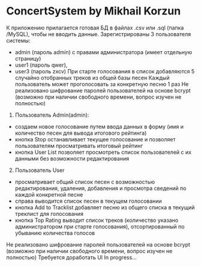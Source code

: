 # ConcertSystem by Mikhail Korzun
К приложению прилагается готовая БД в файлах .csv или .sql (папка /MySQL), чтобы не вводить данные.
Зарегистрированы 3 пользователя системы:
- admin (пароль admin) с правами администратора (имеет отдельную страницу)
- user1 (пароль qwer), 
- user3 (пароль zxcv)
При старте голосования в список добавляются 5 случайно отобранных треков из общей базы песен
Каждый пользователь может проголосовать за конкретную песню 1 раз
Не реализовано шифрование паролей пользователей на основе bcrypt (возможно при наличии свободного времени, вопрос изучен не полностью)
1. Пользователь Admin(admin):
- создаем новое голосование путем ввода данных в форму (имя и количество песен для вывода итогового рейтинга)
- кнопка Stop останавливает текущее голосование и позволяет пользователям просматривать итоговый рейтинг
- кнопка User List позволяет просмотреть список пользователей с их данными без возможности редактирования
2. Пользователь User
- просматривает общий список песен с возможностью редактирования, удаления, добавления и просмотра сведений по каждой конкретной песне
- справа выводится список песен в текущем голосовании
- кнопка Add to Tracklist добавляет песню из общего списка в текущий треклист для голосования
- кнопка Top Rating выводит список треков (количество указано администратором при старте голосования), отсортированный по убыванию количества голосов

Не реализовано шифрование паролей пользователей на основе bcrypt (возможно при наличии свободного времени, вопрос изучен не полностью)
Требуется доработать UI
In progress...
